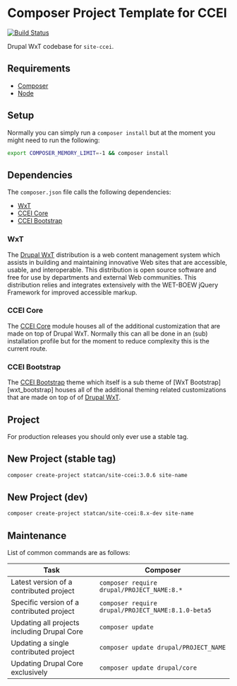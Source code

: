 Composer Project Template for CCEI
==================================

[![Build Status][ci-badge]][ci]

Drupal WxT codebase for `site-ccei`.

## Requirements

* [Composer][composer]
* [Node][node]

## Setup

Normally you can simply run a `composer install` but at the moment you might need to run the following:

```sh
export COMPOSER_MEMORY_LIMIT=-1 && composer install
```

## Dependencies

The `composer.json` file calls the following dependencies:

* [WxT][wxt]
* [CCEI Core][ccei_core]
* [CCEI Bootstrap][ccei_bootstrap]

### WxT

The [Drupal WxT][wxt] distribution is a web content management system which assists in building and maintaining innovative Web sites that are accessible, usable, and interoperable. This distribution is open source software and free for use by departments and external Web communities. This distribution relies and integrates extensively with the WET-BOEW jQuery Framework for improved accessible markup.

### CCEI Core

The [CCEI Core][ccei_core] module houses all of the additional customization that are made on top of Drupal WxT. Normally this can all be done in an (sub) installation profile but for the moment to reduce complexity this is the current route.

### CCEI Bootstrap

The [CCEI Bootstrap][ccei_bootstrap] theme which itself is a sub theme of [WxT Bootstrap][wxt_bootstrap] houses all of the additional theming related customizations that are made on top of of [Drupal WxT][wxt].

## Project

For production releases you should only ever use a stable tag.

## New Project (stable tag)

```sh
composer create-project statcan/site-ccei:3.0.6 site-name
```

## New Project (dev)

```sh
composer create-project statcan/site-ccei:8.x-dev site-name
```

## Maintenance

List of common commands are as follows:

| Task                                            | Composer                                               |
|-------------------------------------------------|--------------------------------------------------------|
| Latest version of a contributed project         | ```composer require drupal/PROJECT_NAME:8.*```         |
| Specific version of a contributed project       | ```composer require drupal/PROJECT_NAME:8.1.0-beta5``` |
| Updating all projects including Drupal Core     | ```composer update```                                  |
| Updating a single contributed project           | ```composer update drupal/PROJECT_NAME```              |
| Updating Drupal Core exclusively                | ```composer update drupal/core```                      |


[ccei_core]:                  https://github.com/StatCan/ccei/tree/8.x-1.x/modules/custom/ccei_core
[ccei_bootstrap]:             https://github.com/StatCan/ccei/tree/8.x-1.x/themes/custom/ccei_bootstrap
[ci]:                         https://travis-ci.org/statcan/site-ccei
[ci-badge]:                   https://travis-ci.org/statcan/site-ccei.svg?branch=8.x
[composer]:                   https://getcomposer.org
[node]:                       https://nodejs.org
[wxt]:                        https://github.com/drupalwxt/wxt
